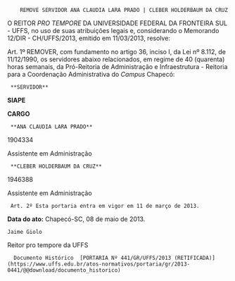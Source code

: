         REMOVE SERVIDOR ANA CLAUDIA LARA PRADO | CLEBER HOLDERBAUM DA CRUZ  

O REITOR *PRO TEMPORE* DA UNIVERSIDADE FEDERAL DA FRONTEIRA SUL - UFFS, no uso de suas atribuições legais e, considerando o Memorando 12/DIR - CH/UFFS/2013, emitido em 11/03/2013, resolve:

 Art. 1º REMOVER, com fundamento no artigo 36, inciso I, da Lei nº 8.112, de 11/12/1990, os servidores abaixo relacionados, em regime de 40 (quarenta) horas semanais, da Pró-Reitoria de Administração e Infraestrutura - Reitoria para a Coordenação Administrativa do *Campus* Chapecó:

     **SERVIDOR**

   **SIAPE**

   **CARGO**

     **ANA CLAUDIA LARA PRADO**

   1904334

   Assistente em Administração

     **CLEBER HOLDERBAUM DA CRUZ**

   1946388

   Assistente em Administração

     Art. 2º Esta portaria entra em vigor em 11 de março de 2013.

  

   **Data do ato:** Chapecó-SC, 08 de maio de 2013.   
 

    Jaime Giolo   
 Reitor pro tempore da UFFS 

      Documento Histórico  [PORTARIA Nº 441/GR/UFFS/2013 (RETIFICADA)](https://www.uffs.edu.br/atos-normativos/portaria/gr/2013-0441/@@download/documento_historico)     
      